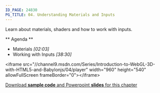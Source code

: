 ```yaml
---
ID_PAGE: 24830
PG_TITLE: 04. Understanding Materials and Inputs
---
```

Learn about materials, shaders and how to work with inputs.

** Agenda **

* Materials
 *[02:03]* 
* Working with Inputs *[38:30]*

&lt;iframe src="//channel9.msdn.com/Series/Introduction-to-WebGL-3D-with-HTML5-and-Babylonjs/04/player" width="960" height="540" allowFullScreen frameBorder="0"&gt;&lt;/iframe&gt;

[Download **sample code** and Powerpoint **slides** for this chapter](https://github.com/deltakosh/MVA3DHTML5GameDev/tree/master/Chapter%204)